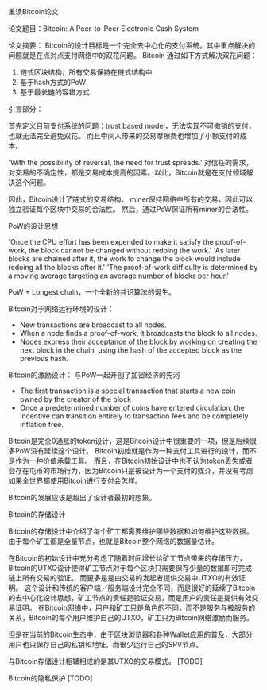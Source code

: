 
重读Bitcoin论文

论文题目：Bitcoin: A Peer-to-Peer Electronic Cash System

论文摘要：
Bitcoin的设计目标是一个完全去中心化的支付系统。其中重点解决的问题就是在点对点支付网络中的双花问题。
Bitcoin 通过如下方式解决双花问题：

1. 链式区块结构，所有交易保持在链式结构中
2. 基于hash方式的PoW
3. 基于最长链的容错方式


引言部分：

首先定义目前支付系统的问题：trust based model，无法实现不可撤销的支付，也就无法完全避免双花。
而且中间人带来的交易摩擦费也增加了小额支付的成本。

'With the possibility of reversal, the need for trust spreads.'
对信任的需求，对交易的不确定性，都是交易成本提高的因素。以此，Bitcoin就是在支付领域解决这个问题。


因此，Bitcoin设计了链式的交易结构。
miner保持网络中所有的交易，因此可以独立验证每个区块中交易的合法性。
然后，通过PoW保证所有miner的合法性。


PoW的设计思想

'Once the CPU effort has been expended to make it satisfy the proof-of-work, the block cannot be changed without redoing the work.'
'As later blocks are chained after it, the work to change the block would include redoing all the blocks after it.'
'The proof-of-work difficulty is determined by a moving average targeting an average number of blocks per hour.'

PoW + Longest chain，一个全新的共识算法的诞生。



Bitcoin对于网络运行环境的设计：

* New transactions are broadcast to all nodes.
* When a node finds a proof-of-work, it broadcasts the block to all nodes.
* Nodes express their acceptance of the block by working on creating the next block in the chain, using the hash of the accepted block as the previous hash.


Bitcoin的激励设计：
与PoW一起开创了加密经济的先河

* The first transaction is a special transaction that starts a new coin owned by the creator of the block
* Once a predetermined number of coins have entered circulation, the incentive can transition entirely to transaction fees and be completely inflation free.

Bitcoin是完全0通胀的token设计，这是Bitcoin设计中很重要的一项，但是后续很多PoW没有延续这个设计。
Bitcoin初始就是作为一种支付工具进行的设计，而不是作为一种价值承载工具。
而且，在Bitcoin初始设计中也不认为token丢失或者会存在屯币的市场行为，因为Bitcoin只是被设计为一个支付的媒介，并没有考虑如果全世界都使用Bitcoin进行支付会怎样。

Bitcoin的发展应该是超出了设计者最初的想象。


Bitcoin的存储设计

Bitcoin的存储设计中介绍了每个矿工都需要维护哪些数据和如何维护这些数据。由于每个矿工都是全量节点，也就是Bitcoin整个网络的数据量估计。

在Bitcoin的初始设计中充分考虑了随着时间增长给矿工节点带来的存储压力，Bitcoin的UTXO设计使得矿工节点对于每个区块只需要保存少量的数据即可完成链上所有交易的验证。
而更多是是由交易的发起者提供交易中UTXO的有效证明。
这个设计和传统的客户端／服务端设计完全不同，而是很好的延续了Bitcoin的去中心化设计思想，矿工节点的责任是验证交易，而是用户的责任是提供有效交易证明。
在Bitcoin网络中，用户和矿工只是角色的不同，而不是服务与被服务的关系，Bitcoin的每个用户维护自己的UTXO，矿工只为Bitcoin网络激励而服务。

但是在当前的Bitcoin生态中，由于区块浏览器和各种Wallet应用的普及，大部分用户也只保存自己的私钥和地址，而很少运行自己的SPV节点。

与Bitcoin存储设计相辅相成的是其UTXO的交易模式。
[TODO]



Bitcoin的隐私保护
[TODO]

